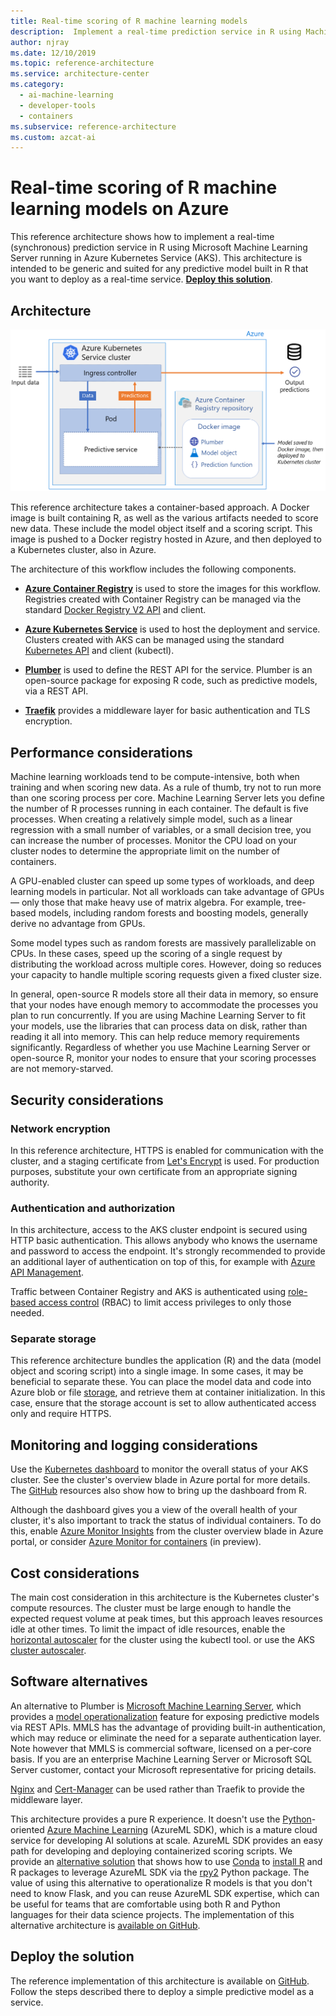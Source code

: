 ```yaml
---
title: Real-time scoring of R machine learning models
description:  Implement a real-time prediction service in R using Machine Learning Server running in Azure Kubernetes Service (AKS).
author: njray
ms.date: 12/10/2019
ms.topic: reference-architecture
ms.service: architecture-center
ms.category:
  - ai-machine-learning
  - developer-tools
  - containers
ms.subservice: reference-architecture
ms.custom: azcat-ai
---
```


# Real-time scoring of R machine learning models on Azure

This reference architecture shows how to implement a real-time (synchronous) prediction service in R using Microsoft Machine Learning Server running in Azure Kubernetes Service (AKS). This architecture is intended to be generic and suited for any predictive model built in R that you want to deploy as a real-time service. **[Deploy this solution][github]**.

## Architecture

![Real-time scoring of R machine learning models on Azure][0]

This reference architecture takes a container-based approach. A Docker image is built containing R, as well as the various artifacts needed to score new data. These include the model object itself and a scoring script. This image is pushed to a Docker registry hosted in Azure, and then deployed to a Kubernetes cluster, also in Azure.

The architecture of this workflow includes the following components.

- **[Azure Container Registry][acr]** is used to store the images for this workflow. Registries created with Container Registry can be managed via the standard [Docker Registry V2 API][docker] and client.

- **[Azure Kubernetes Service][aks]** is used to host the deployment and service. Clusters created with AKS can be managed using the standard [Kubernetes API][k-api] and client (kubectl).

- **[Plumber][plumber]** is used to define the REST API for the service. Plumber is an open-source package for exposing R code, such as predictive models, via a REST API.

- **[Traefik][traefik]** provides a middleware layer for basic authentication and TLS encryption.

## Performance considerations

Machine learning workloads tend to be compute-intensive, both when training and when scoring new data. As a rule of thumb, try not to run more than one scoring process per core. Machine Learning Server lets you define the number of R processes running in each container. The default is five processes. When creating a relatively simple model, such as a linear regression with a small number of variables, or a small decision tree, you can increase the number of processes. Monitor the CPU load on your cluster nodes to determine the appropriate limit on the number of containers.

A GPU-enabled cluster can speed up some types of workloads, and deep learning models in particular. Not all workloads can take advantage of GPUs &mdash; only those that make heavy use of matrix algebra. For example, tree-based models, including random forests and boosting models, generally derive no advantage from GPUs.

Some model types such as random forests are massively parallelizable on CPUs. In these cases, speed up the scoring of a single request by distributing the workload across multiple cores. However, doing so reduces your capacity to handle multiple scoring requests given a fixed cluster size.

In general, open-source R models store all their data in memory, so ensure that your nodes have enough memory to accommodate the processes you plan to run concurrently. If you are using Machine Learning Server to fit your models, use the libraries that can process data on disk, rather than reading it all into memory. This can help reduce memory requirements significantly. Regardless of whether you use Machine Learning Server or open-source R, monitor your nodes to ensure that your scoring processes are not memory-starved.

## Security considerations

### Network encryption

In this reference architecture, HTTPS is enabled for communication with the cluster, and a staging certificate from [Let's Encrypt][encrypt] is used. For production purposes, substitute your own certificate from an appropriate signing authority.

### Authentication and authorization

In this architecture, access to the AKS cluster endpoint is secured using HTTP basic authentication. This allows anybody who knows the username and password to access the endpoint. It's strongly recommended to provide an additional layer of authentication on top of this, for example with [Azure API Management][API].

Traffic between Container Registry and AKS is authenticated using [role-based access control][rbac] (RBAC) to limit access privileges to only those needed.

### Separate storage

This reference architecture bundles the application (R) and the data (model object and scoring script) into a single image. In some cases, it may be beneficial to separate these. You can place the model data and code into Azure blob or file [storage][storage], and retrieve them at container initialization. In this case, ensure that the storage account is set to allow authenticated access only and require HTTPS.

## Monitoring and logging considerations

Use the [Kubernetes dashboard][dashboard] to monitor the overall status of your AKS cluster. See the cluster's overview blade in Azure portal for more details. The [GitHub][github] resources also show how to bring up the dashboard from R.

Although the dashboard gives you a view of the overall health of your cluster, it's also important to track the status of individual containers. To do this, enable [Azure Monitor Insights][monitor] from the cluster overview blade in Azure portal, or consider [Azure Monitor for containers][monitor-containers] (in preview).

## Cost considerations

The main cost consideration in this architecture is the Kubernetes cluster's compute resources. The cluster must be large enough to handle the expected request volume at peak times, but this approach leaves resources idle at other times. To limit the impact of idle resources, enable the [horizontal autoscaler][autoscaler] for the cluster using the kubectl tool. or use the AKS [cluster autoscaler][cluster-autoscaler].

## Software alternatives

An alternative to Plumber is [Microsoft Machine Learning Server][mmls], which provides a [model operationalization][operationalization] feature for exposing predictive models via REST APIs. MMLS has the advantage of providing built-in authentication, which may reduce or eliminate the need for a separate authentication layer. Note however that MMLS is commercial software, licensed on a per-core basis. If you are an enterprise Machine Learning Server or Microsoft SQL Server customer, contact your Microsoft representative for pricing details.

[Nginx][nginx] and [Cert-Manager][cert-manager] can be used rather than Traefik to provide the middleware layer.

This architecture provides a pure R experience. It doesn't use the [Python](https://docs.microsoft.com/python/api/overview/azure/ml/intro?view=azure-ml-py)-oriented [Azure Machine Learning](https://docs.microsoft.com/azure/machine-learning/service/overview-what-is-azure-ml#what-is-machine-learning) (AzureML SDK), which is a mature cloud service for developing AI solutions at scale. AzureML SDK provides an easy path for developing and deploying containerized scoring scripts. We provide an [alternative solution](https://github.com/microsoft/AMLSDKRModelsOperationalization) that shows how to use [Conda](https://conda.io/en/latest/) to [install R](https://docs.anaconda.com/anaconda/user-guide/tasks/use-r-language/) and R packages to leverage AzureML SDK via the [rpy2](https://pypi.org/project/rpy2/) Python package. The value of using this alternative to operationalize R models is that you don't need to know Flask, and you can reuse AzureML SDK expertise, which can be useful for teams that are comfortable using both R and Python languages for their data science projects. The implementation of this alternative architecture is [available on GitHub](https://github.com/microsoft/AMLSDKRModelsOperationalization).

## Deploy the solution

The reference implementation of this architecture is available on [GitHub][github]. Follow the steps described there to deploy a simple predictive model as a service.

<!-- links -->

[API]: https://docs.microsoft.com/azure/api-management/api-management-key-concepts
[ACR]: https://docs.microsoft.com/azure/container-registry/container-registry-intro
[AKS]: https://docs.microsoft.com/azure/aks/intro-kubernetes
[autoscaler]: https://kubernetes.io/docs/tasks/run-application/horizontal-pod-autoscale
[cert-manager]: https://cert-manager.io
[cluster-autoscaler]: https://docs.microsoft.com/azure/aks/autoscaler
[monitor]: https://docs.microsoft.com/azure/monitoring/monitoring-container-insights-overview
[dashboard]: https://docs.microsoft.com/azure/aks/kubernetes-dashboard
[docker]: https://docs.docker.com/registry/spec/api
[encrypt]: https://letsencrypt.org
[gitHub]: https://github.com/Azure/RealtimeRDeployment
[K-API]: https://kubernetes.io/docs/reference
[MMLS]: https://docs.microsoft.com/machine-learning-server/what-is-machine-learning-server
[monitor-containers]: https://docs.microsoft.com/azure/azure-monitor/insights/container-insights-overview
[nginx]: https://www.nginx.com
[operationalization]: https://docs.microsoft.com/machine-learning-server/what-is-operationalization
[plumber]: https://www.rplumber.io
[RBAC]: https://docs.microsoft.com/azure/role-based-access-control/overview
[storage]: https://docs.microsoft.com/azure/storage/common/storage-introduction
[traefik]: https://traefik.io
[0]: ./_images/realtime-scoring-r.png
